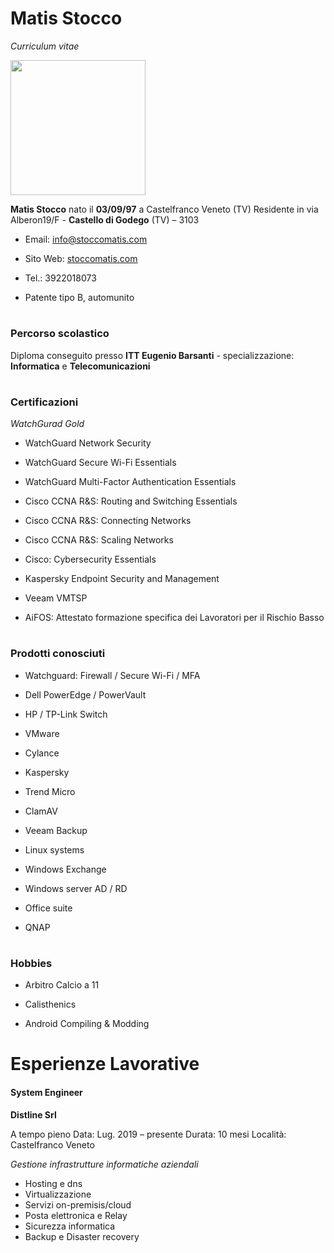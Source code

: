 # Matis Stocco

*Curriculum vitae*         

<img title="" src="https://stoccomatis.com/assets/images/profile.jpg" alt="            " width="216" data-align="left">

**Matis Stocco** nato il **03/09/97** a Castelfranco Veneto (TV)
Residente in via Alberon19/F - **Castello di Godego** (TV) – 3103

- Email: info@stoccomatis.com

- Sito Web: [stoccomatis.com](https://stoccomatis.com)

- Tel.: 3922018073

- Patente tipo B, automunito
  
  
#
### **Percorso scolastico**

Diploma conseguito presso **ITT Eugenio Barsanti** - specializzazione: **Informatica** e **Telecomunicazioni**


#
### **Certificazioni**

*WatchGurad Gold*

- WatchGuard Network Security
- WatchGuard Secure Wi-Fi Essentials
- WatchGuard Multi-Factor Authentication Essentials

- Cisco CCNA R&S: Routing and Switching Essentials
- Cisco CCNA R&S: Connecting Networks
- Cisco CCNA R&S: Scaling Networks
- Cisco: Cybersecurity Essentials
- Kaspersky Endpoint Security and Management
- Veeam VMTSP
- AiFOS: Attestato formazione specifica dei Lavoratori per il Rischio Basso
  
  
#
### Prodotti conosciuti

- Watchguard: Firewall / Secure Wi-Fi / MFA

- Dell PowerEdge / PowerVault

- HP / TP-Link Switch

- VMware

- Cylance

- Kaspersky 

- Trend Micro

- ClamAV

- Veeam Backup

- Linux systems

- Windows Exchange

- Windows server AD / RD

- Office suite

- QNAP


#
### Hobbies

- Arbitro Calcio a 11

- Calisthenics

- Android Compiling & Modding
  
  

# Esperienze Lavorative

#### 

#### System Engineer

 **Distline Srl**

A tempo pieno
Data: Lug. 2019 – presente
Durata: 10 mesi
Località: Castelfranco Veneto

*Gestione infrastrutture informatiche aziendali*

- Hosting e dns
- Virtualizzazione
- Servizi on-premisis/cloud
- Posta elettronica e Relay
- Sicurezza informatica
- Backup e Disaster recovery
  
  
